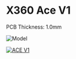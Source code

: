 # X360 Ace V1

PCB Thickness: 1.0mm


![Model](https://consolemods.org/mediawiki/images/3/34/360-X360ACE-V1-Red.jpg)

[![ACE V1](https://i3.ytimg.com/vi/EMysmptvKHc/maxresdefault.jpg)](https://www.youtube.com/watch?v=EMysmptvKHc)
